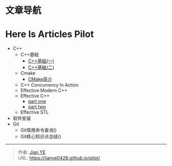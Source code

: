 # 文章导航


# Here Is Articles Pilot

- C++
  - C++基础
    - [C++基础(一)](https://jianye0428.github.io/posts/basics_one/)
    - [C++基础(二)](https://jianye0428.github.io/posts/basics_two/)
  - Cmake
    - [CMake简介](https://jianye0428.github.io/posts/cmake_introduction/)
  - C++ Concurrency In Action
  - Effective Modern C++
  - Effective C++
    - [part one](https://jianye0428.github.io/posts/effective_cpp_part_one/)
    - [part two](https://jianye0428.github.io/posts/effective_cpp_part_two/)
  - Effective STL
- 软件安装
- Git
  - Git常用命令查询()
  - Git核心知识点总结()

---

> 作者: [Jian YE](https://github.com/jianye0428)  
> URL: https://jianye0428.github.io/pilot/  

